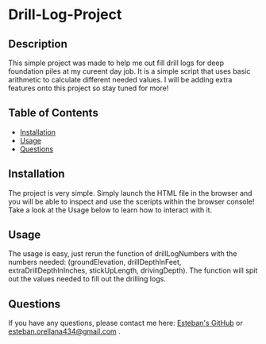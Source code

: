 # Drill-Log-Project

## Description

This simple project was made to help me out fill drill logs for deep foundation piles at my cureent day job. It is a simple script that uses basic arithmetic to calculate different needed values. I will be adding extra features onto this project so stay tuned for more!

## Table of Contents

- [Installation](#installation)
- [Usage](#usage)
- [Questions](#questions)
  <a name="installation"></a>

## Installation

 The project is very simple. Simply launch the HTML file in the browser and you will be able to inspect and use the sceripts within the browser console! Take a look at the Usage below to learn how to interact with it.
<a name="usage"></a>

## Usage

The usage is easy, just rerun the function of drillLogNumbers with the numbers needed: (groundElevation, drillDepthInFeet, extraDrillDepthInInches, stickUpLength, drivingDepth). The function will spit out the values needed to fill out the drilling logs. 

## Questions

If you have any questions, please contact me here: [Esteban's GitHub](https://github.com/estedjoc) or <esteban.orellana434@gmail.com> .
